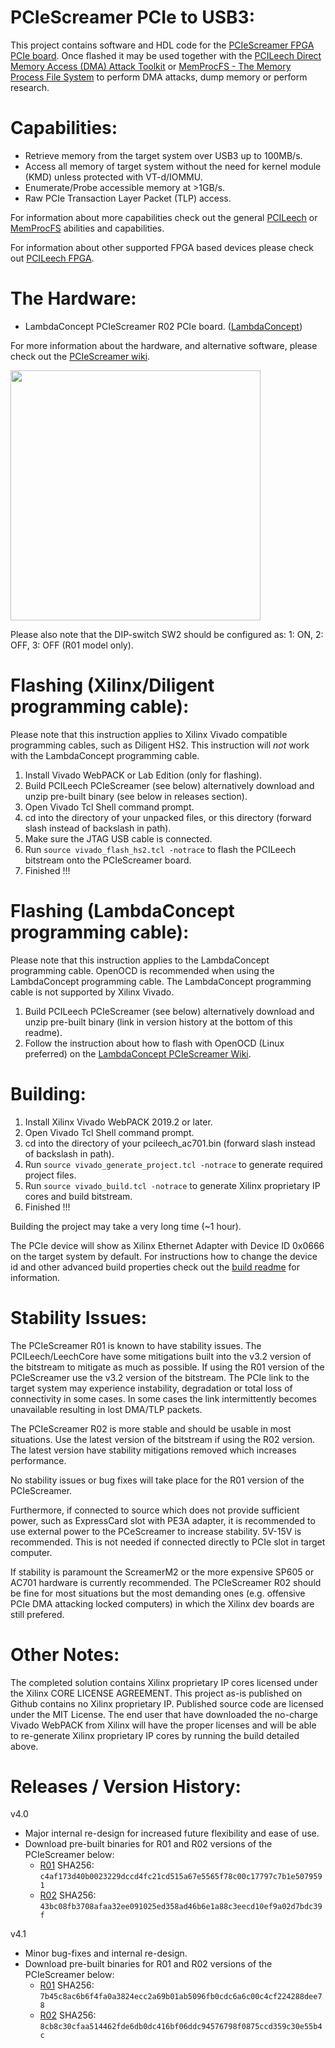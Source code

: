 PCIeScreamer PCIe to USB3:
=================
This project contains software and HDL code for the [PCIeScreamer FPGA PCIe board](https://shop.lambdaconcept.com).
Once flashed it may be used together with the [PCILeech Direct Memory Access (DMA) Attack Toolkit](https://github.com/ufrisk/pcileech/) or [MemProcFS - The Memory Process File System](https://github.com/ufrisk/MemProcFS/) to perform DMA attacks, dump memory or perform research.

Capabilities:
=================
* Retrieve memory from the target system over USB3 up to 100MB/s.
* Access all memory of target system without the need for kernel module (KMD) unless protected with VT-d/IOMMU.
* Enumerate/Probe accessible memory at >1GB/s.
* Raw PCIe Transaction Layer Packet (TLP) access.

For information about more capabilities check out the general [PCILeech](https://github.com/ufrisk/pcileech/) or [MemProcFS](https://github.com/ufrisk/MemProcFS/) abilities and capabilities.

For information about other supported FPGA based devices please check out [PCILeech FPGA](https://github.com/ufrisk/pcileech-fpga/).

The Hardware:
=================
* LambdaConcept PCIeScreamer R02 PCIe board. ([LambdaConcept](http://shop.lambdaconcept.com/home/32-pciescreamerR02.html))

For more information about the hardware, and alternative software, please check out the [PCIeScreamer wiki](http://blog.lambdaconcept.com/doku.php?id=products:pcie_screamer).

<img src="https://gist.githubusercontent.com/ufrisk/c5ba7b360335a13bbac2515e5e7bb9d7/raw/e4e9ae4bf5fe0f723d6afe30703ac97df7e2c905/__gh_pciescreamer2.jpg" height="400"/>

Please also note that the DIP-switch SW2 should be configured as: 1: ON, 2: OFF, 3: OFF (R01 model only).

Flashing (Xilinx/Diligent programming cable):
=================
Please note that this instruction applies to Xilinx Vivado compatible programming cables, such as Diligent HS2. This instruction will <i>not</i> work with the LambdaConcept programming cable.
1) Install Vivado WebPACK or Lab Edition (only for flashing).
2) Build PCILeech PCIeScreamer (see below) alternatively download and unzip pre-built binary (see below in releases section).
3) Open Vivado Tcl Shell command prompt.
4) cd into the directory of your unpacked files, or this directory (forward slash instead of backslash in path).
5) Make sure the JTAG USB cable is connected.
6) Run `source vivado_flash_hs2.tcl -notrace` to flash the PCILeech bitstream onto the PCIeScreamer board.
7) Finished !!!

Flashing (LambdaConcept programming cable):
=================
Please note that this instruction applies to the LambdaConcept programming cable. OpenOCD is recommended when using the LambdaConcept programming cable. The LambdaConcept programming cable is not supported by Xilinx Vivado.
1) Build PCILeech PCIeScreamer (see below) alternatively download and unzip pre-built binary (link in version history at the bottom of this readme).
2) Follow the instruction about how to flash with OpenOCD (Linux preferred) on the [LambdaConcept PCIeScreamer Wiki](http://blog.lambdaconcept.com/doku.php?id=products:pcie_screamer).

Building:
=================
1) Install Xilinx Vivado WebPACK 2019.2 or later.
2) Open Vivado Tcl Shell command prompt.
3) cd into the directory of your pcileech_ac701.bin (forward slash instead of backslash in path).
4) Run `source vivado_generate_project.tcl -notrace` to generate required project files.
5) Run `source vivado_build.tcl -notrace` to generate Xilinx proprietary IP cores and build bitstream.
6) Finished !!!

Building the project may take a very long time (~1 hour).

The PCIe device will show as Xilinx Ethernet Adapter with Device ID 0x0666 on the target system by default. For instructions how to change the device id and other advanced build properties check out the [build readme](build.md) for information.

Stability Issues:
=================
The PCIeScreamer R01 is known to have stability issues. The PCILeech/LeechCore have some mitigations built into the v3.2 version of the bitstream to mitigate as much as possible. If using the R01 version of the PCIeScreamer use the v3.2 version of the bitstream. The PCIe link to the target system may experience instability, degradation or total loss of connectivity in some cases. In some cases the link intermittently becomes unavailable resulting in lost DMA/TLP packets.

The PCIeScreamer R02 is more stable and should be usable in most situations. Use the latest version of the bitstream if using the R02 version. The latest version have stability mitigations removed which increases performance.

No stability issues or bug fixes will take place for the R01 version of the PCIeScreamer.

Furthermore, if connected to source which does not provide sufficient power, such as ExpressCard slot with PE3A adapter, it is recommended to use external power to the PCeScreamer to increase stability. 5V-15V is recommended. This is not needed if connected directly to PCIe slot in target computer.

If stability is paramount the ScreamerM2 or the more expensive SP605 or AC701 hardware is currently recommended. The PCIeScreamer R02 should be fine for most situations but the most demanding ones (e.g. offensive PCIe DMA attacking locked computers) in which the Xilinx dev boards are still prefered.

Other Notes:
=================
The completed solution contains Xilinx proprietary IP cores licensed under the Xilinx CORE LICENSE AGREEMENT. This project as-is published on Github contains no Xilinx proprietary IP. Published source code are licensed under the MIT License. The end user that have downloaded the no-charge Vivado WebPACK from Xilinx will have the proper licenses and will be able to re-generate Xilinx proprietary IP cores by running the build detailed above.


Releases / Version History:
=================
v4.0
* Major internal re-design for increased future flexibility and ease of use.
* Download pre-built binaries for R01 and R02 versions of the PCIeScreamer below:
  * [R01](https://mega.nz/#!wTg2EAJL!w6ceKt1Yd7M64dwz2V0dOsACh0DzTcTq8k1fZi5Vtyg) SHA256: `c4af173d40b0023229dccd4fc21cd515a67e5565f78c00c17797c7b1e5079591`
  * [R02](https://mega.nz/#!8WpUQKqB!zNacAGjFyyUXrYYWq4ZLGBjmmg9tA3XoJhsQOhkDk0c) SHA256: `43bc08fb3708afaa32ee091025ed358ad46b6e1a88c3eecd10ef9a02d7bdc39f`

v4.1
* Minor bug-fixes and internal re-design.
* Download pre-built binaries for R01 and R02 versions of the PCIeScreamer below:
  * [R01](https://mega.nz/#!tbhwUaKQ!gixprx3CwhMnP9cxbJiT3U9K4MSupGyWbLwEEIEcxMQ) SHA256: `7b45c8ac6b6f4fa0a3824ecc2a69b01ab5096fb0cdc6a6c00c4cf224288dee78`
  * [R02](https://mega.nz/#!Na4CDIRC!lkWRQgj6M_zi81OPJQYA2KZpfRlQlWVAN29WU4jIElE) SHA256: `8cb8c30cfaa514462fde6db0dc416bf06ddc94576798f0875ccd359c30e55b4c`
